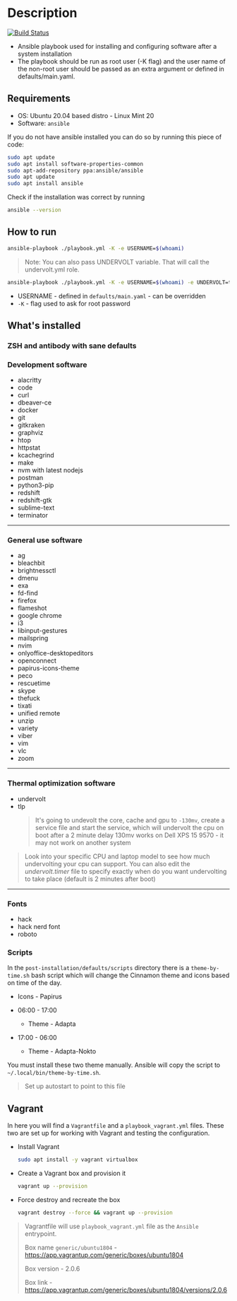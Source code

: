 # Description

[![Build Status](https://travis-ci.org/TerrorSquad/ansible-post-installation.svg?branch=master)](https://travis-ci.org/TerrorSquad/ansible-post-installation)

- Ansible playbook used for installing and configuring software after a system installation
- The playbook should be run as root user (-K flag) and the user name of the non-root user should be passed as an extra argument or defined in defaults/main.yaml.

## Requirements

- OS: Ubuntu 20.04 based distro - Linux Mint 20
- Software: `ansible`

If you do not have ansible installed you can do so by running this piece of code:

```bash
sudo apt update
sudo apt install software-properties-common
sudo apt-add-repository ppa:ansible/ansible
sudo apt update
sudo apt install ansible
```

Check if the installation was correct by running

```bash
ansible --version
```

## How to run

```bash
ansible-playbook ./playbook.yml -K -e USERNAME=$(whoami)
```

> Note: You can also pass UNDERVOLT variable. That will call the undervolt.yml role.

```bash
ansible-playbook ./playbook.yml -K -e USERNAME=$(whoami) -e UNDERVOLT=true
```

- USERNAME - defined in `defaults/main.yaml` - can be overridden
- `-K` - flag used to ask for root password

## What's installed

### ZSH and antibody with sane defaults

### Development software

- alacritty
- code
- curl
- dbeaver-ce
- docker
- git
- gitkraken
- graphviz
- htop
- httpstat
- kcachegrind
- make
- nvm with latest nodejs
- postman
- python3-pip
- redshift
- redshift-gtk
- sublime-text
- terminator

---

### General use software

- ag
- bleachbit
- brightnessctl
- dmenu
- exa
- fd-find
- firefox
- flameshot
- google chrome
- i3
- libinput-gestures
- mailspring
- nvim
- onlyoffice-desktopeditors
- openconnect
- papirus-icons-theme
- peco
- rescuetime
- skype
- thefuck
- tixati
- unified remote
- unzip
- variety
- viber
- vim
- vlc
- zoom

---

### Thermal optimization software

- undervolt
- tlp
  > It's going to undevolt the core, cache and gpu to `-130mv`, create a service file and start the service, which will undervolt the cpu on boot after a 2 minute delay
  > 130mv works on Dell XPS 15 9570 - it may not work on another system

> Look into your specific CPU and laptop model to see how much undervolting your cpu can support. You can also edit the _undervolt.timer_ file to specify exactly when do you want undervolting to take place (default is 2 minutes after boot)

---

### Fonts

- hack
- hack nerd font
- roboto

### Scripts

In the `post-installation/defaults/scripts` directory there is a `theme-by-time.sh` bash script which will change the Cinnamon theme and icons based on time of the day.

- Icons - Papirus

- 06:00 - 17:00
  - Theme - Adapta
- 17:00 - 06:00
  - Theme - Adapta-Nokto

You must install these two theme manually. Ansible will copy the script to `~/.local/bin/theme-by-time.sh`.

> Set up autostart to point to this file

## Vagrant

In here you will find a `Vagrantfile` and a `playbook_vagrant.yml` files. These two are set up for working with Vagrant and testing the configuration.

- Install Vagrant

  ```bash
  sudo apt install -y vagrant virtualbox
  ```

- Create a Vagrant box and provision it

  ```bash
  vagrant up --provision
  ```

- Force destroy and recreate the box

  ```bash
  vagrant destroy --force && vagrant up --provision
  ```

> Vagrantfile will use `playbook_vagrant.yml` file as the `Ansible` entrypoint.
>
> Box name `generic/ubuntu1804` - <https://app.vagrantup.com/generic/boxes/ubuntu1804>
>
> Box version - 2.0.6
>
> Box link - <https://app.vagrantup.com/generic/boxes/ubuntu1804/versions/2.0.6>
